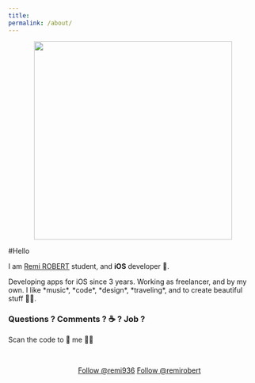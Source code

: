 ```yaml
---
title:
permalink: /about/
---
```


<p align="center">
   <img style="width: 400px;" src="{{ site.baseurl }}/assets/img/13334381_856527351148516_1672236732_o.jpg">
</p>

#Hello

<p class="lead">I am <a href="http://github.com/remirobert">Remi ROBERT</a> student, and <strong>iOS</strong> developer 📱.</p>
Developing apps for iOS since 3 years. Working as freelancer, and by my own.
I like *music*, *code*, *design*, *traveling*, and to create beautiful stuff 📱🎉.

<br/>

### Questions ? Comments ? ☕️ ? Job ?
Scan the code to 📩 me 👋😉

<br/>



<style>.ig-b- { display: inline-block; }
.ig-b- img { visibility: hidden; }
.ig-b-:hover { background-position: 0 -60px; } .ig-b-:active { background-position: 0 -120px; }
.ig-b-v-24 { width: 137px; height: 24px; background: url(//badges.instagram.com/static/images/ig-badge-view-sprite-24.png) no-repeat 0 0; }
@media only screen and (-webkit-min-device-pixel-ratio: 2), only screen and (min--moz-device-pixel-ratio: 2), only screen and (-o-min-device-pixel-ratio: 2 / 1), only screen and (min-device-pixel-ratio: 2), only screen and (min-resolution: 192dpi), only screen and (min-resolution: 2dppx) {
.ig-b-v-24 { background-image: url(//badges.instagram.com/static/images/ig-badge-view-sprite-24@2x.png); background-size: 160px 178px; } }</style>
<a href="https://www.instagram.com/remi_robert/?ref=badge" class="ig-b- ig-b-v-24"><img src="//badges.instagram.com/static/images/ig-badge-view-24.png" alt="Instagram" /></a> <a href="https://twitter.com/remi936" class="twitter-follow-button" data-show-count="false" data-size="large">Follow @remi936</a> <a class="github-button" href="https://github.com/remirobert" data-style="mega" data-count-href="/remirobert/followers" data-count-api="/users/remirobert#followers" data-count-aria-label="# followers on GitHub" aria-label="Follow @remirobert on GitHub">Follow @remirobert</a>

<!-- Place this tag right after the last button or just before your close body tag. -->
<script async defer id="github-bjs" src="https://buttons.github.io/buttons.js"></script>

<script>!function(d,s,id){var js,fjs=d.getElementsByTagName(s)[0],p=/^http:/.test(d.location)?'http':'https';if(!d.getElementById(id)){js=d.createElement(s);js.id=id;js.src=p+'://platform.twitter.com/widgets.js';fjs.parentNode.insertBefore(js,fjs);}}(document, 'script', 'twitter-wjs');</script>
